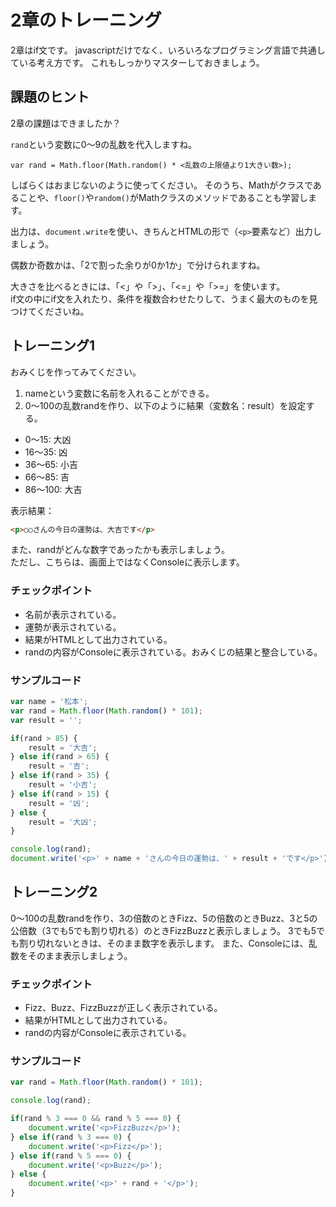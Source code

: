 # 2章のトレーニング

2章はif文です。
javascriptだけでなく、いろいろなプログラミング言語で共通している考え方です。
これもしっかりマスターしておきましょう。

## 課題のヒント

2章の課題はできましたか？

``rand``という変数に0〜9の乱数を代入しますね。

```
var rand = Math.floor(Math.random() * <乱数の上限値より1大きい数>);
```

しばらくはおまじないのように使ってください。
そのうち、Mathがクラスであることや、``floor()``や``random()``がMathクラスのメソッドであることも学習します。

出力は、``document.write``を使い、きちんとHTMLの形で（``<p>``要素など）出力しましょう。

偶数か奇数かは、「2で割った余りが0か1か」で分けられますね。

大きさを比べるときには、「<」や「>」、「<=」や「>=」を使います。  
if文の中にif文を入れたり、条件を複数合わせたりして、うまく最大のものを見つけてくださいね。

## トレーニング1

おみくじを作ってみてください。

1. nameという変数に名前を入れることができる。
2. 0〜100の乱数randを作り、以下のように結果（変数名：result）を設定する。

* 0〜15: 大凶
* 16〜35: 凶
* 36〜65: 小吉
* 66〜85: 吉
* 86〜100: 大吉

表示結果：

```html
<p>○○さんの今日の運勢は、大吉です</p>
```

また、randがどんな数字であったかも表示しましょう。  
ただし、こちらは、画面上ではなくConsoleに表示します。

### チェックポイント

* 名前が表示されている。
* 運勢が表示されている。
* 結果がHTMLとして出力されている。
* randの内容がConsoleに表示されている。おみくじの結果と整合している。

### サンプルコード

```js
var name = '松本';
var rand = Math.floor(Math.random() * 101);
var result = '';

if(rand > 85) {
    result = '大吉';
} else if(rand > 65) {
    result = '吉';
} else if(rand > 35) {
    result = '小吉';
} else if(rand > 15) {
    result = '凶';
} else {
    result = '大凶';
}

console.log(rand);
document.write('<p>' + name + 'さんの今日の運勢は、' + result + 'です</p>');
```

## トレーニング2

0〜100の乱数randを作り、3の倍数のときFizz、5の倍数のときBuzz、3と5の公倍数（3でも5でも割り切れる）のときFizzBuzzと表示しましょう。
3でも5でも割り切れないときは、そのまま数字を表示します。
また、Consoleには、乱数をそのまま表示しましょう。

### チェックポイント

* Fizz、Buzz、FizzBuzzが正しく表示されている。
* 結果がHTMLとして出力されている。
* randの内容がConsoleに表示されている。

### サンプルコード

```js
var rand = Math.floor(Math.random() * 101);

console.log(rand);

if(rand % 3 === 0 && rand % 5 === 0) {
    document.write('<p>FizzBuzz</p>');
} else if(rand % 3 === 0) {
    document.write('<p>Fizz</p>');
} else if(rand % 5 === 0) {
    document.write('<p>Buzz</p>');
} else {
    document.write('<p>' + rand + '</p>');
}
```
